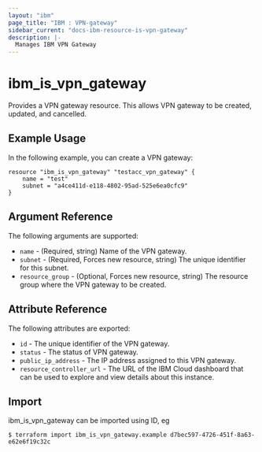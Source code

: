 ```yaml
---
layout: "ibm"
page_title: "IBM : VPN-gateway"
sidebar_current: "docs-ibm-resource-is-vpn-gateway"
description: |-
  Manages IBM VPN Gateway
---
```


# ibm\_is_vpn_gateway

Provides a VPN gateway resource. This allows VPN gateway to be created, updated, and cancelled.


## Example Usage

In the following example, you can create a VPN gateway:

```hcl
resource "ibm_is_vpn_gateway" "testacc_vpn_gateway" {
    name = "test"
    subnet = "a4ce411d-e118-4802-95ad-525e6ea0cfc9"
}

```

## Argument Reference

The following arguments are supported:

* `name` - (Required, string) Name of the VPN gateway.
* `subnet` - (Required, Forces new resource, string) The unique identifier for this subnet.
* `resource_group` - (Optional, Forces new resource, string) The resource group where the VPN gateway to be created.

## Attribute Reference

The following attributes are exported:

* `id` - The unique identifier of the VPN gateway.
* `status` - The status of VPN gateway.
* `public_ip_address` -  The IP address assigned to this VPN gateway.
* `resource_controller_url` - The URL of the IBM Cloud dashboard that can be used to explore and view details about this instance.


## Import

ibm_is_vpn_gateway can be imported using ID, eg

```
$ terraform import ibm_is_vpn_gateway.example d7bec597-4726-451f-8a63-e62e6f19c32c
```